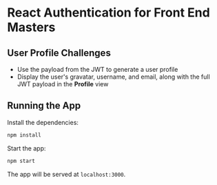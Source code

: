 # React Authentication for Front End Masters

## User Profile Challenges

* Use the payload from the JWT to generate a user profile
* Display the user's gravatar, username, and email, along with the full JWT payload in the **Profile** view

## Running the App

Install the dependencies:

```bash
npm install
```

Start the app:

```bash
npm start
```

The app will be served at `localhost:3000`.